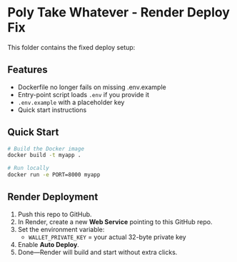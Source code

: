 # Poly Take Whatever - Render Deploy Fix

This folder contains the fixed deploy setup:

## Features
- Dockerfile no longer fails on missing .env.example
- Entry-point script loads `.env` if you provide it
- `.env.example` with a placeholder key
- Quick start instructions

## Quick Start

```bash
# Build the Docker image
docker build -t myapp .

# Run locally
docker run -e PORT=8000 myapp
```

## Render Deployment

1. Push this repo to GitHub.
2. In Render, create a new **Web Service** pointing to this GitHub repo.
3. Set the environment variable:
   - `WALLET_PRIVATE_KEY` = your actual 32-byte private key
4. Enable **Auto Deploy**.
5. Done—Render will build and start without extra clicks.
